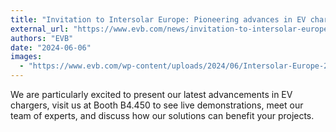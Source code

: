 ```yaml
---
title: "Invitation to Intersolar Europe: Pioneering advances in EV charging solutions!"
external_url: "https://www.evb.com/news/invitation-to-intersolar-europe-pioneering-advances-in-ev-charging-solutions/"
authors: "EVB"
date: "2024-06-06"
images:
  - "https://www.evb.com/wp-content/uploads/2024/06/Intersolar-Europe-2024-news.webp"
---
```


We are particularly excited to present our latest advancements in EV chargers, visit us at Booth B4.450 to see live demonstrations, meet our team of experts, and discuss how our solutions can benefit your projects.